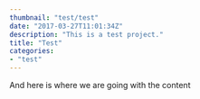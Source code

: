 ```yaml
---
thumbnail: "test/test"
date: "2017-03-27T11:01:34Z"
description: "This is a test project."
title: "Test"
categories: 
- "test"
---
```


And here is where we are going with the content
